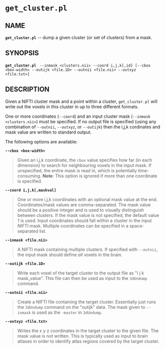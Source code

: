 `get_cluster.pl`
==============

NAME
----

**`get_cluster.pl`** -- dump a given cluster (or set of clusters) from a mask.

SYNOPSIS
--------

**`get_cluster.pl`** ` --inmask <clusters.nii> --coord i,j,k[,id] [--cbox <box-width> --outijk <file.1D> --outnii <file.nii> --outxyz <file.txt>]`

DESCRIPTION
-----------

Given a NIFTI cluster mask and a point within a cluster, `get_cluster.pl` will write out the voxels in this cluster in up to three different formats.

One or more coordinates (`--coord`) and an input cluster mask (`--inmask <clusters.nii>`) must be specified. If no output file is specified (using any combination of `--outnii`, `--outxyz`, or `--outijk`) then the i,j,k cordinates and mask value are written to standard output.

The following options are available:

**`--cbox <box-width>`**
>Given an i,j,k coordinate, the `cbox` value specifies how far (in each dimension) to search for neighbouring voxels in the input mask. If unspecified, the entire mask is read in, which is potentially time-consuming. **Note**: This option is ignored if more than one coordinate is specified.

**`--coord i,j,k[,maskval]`**	
>One or more i,j,k coordinates with an optional mask value at the end. Coordinates/mask values are comma-separated. The mask value should be a positive integer and is used to visually distinguish between clusters. If the mask value is not specified, the default value 1 is used. Input coordinates should fall within a cluster in the input NIFTI mask. Multiple coordinates can be specified in a space-separated list.

**`--inmask <file.nii>`**
>A NIFTI mask containing multiple clusters. If specified with `--outnii`, the input mask should define *all* voxels in the brain. 

**`--outijk <file.1D>`**
>Write each voxel of the target cluster to the output file as "i j k mask_value". This file can then be used as input to the `3dUndump` command.

**`--outnii <file.nii>`**
>Create a NIFTI file containing the target cluster. Essentially just runs the `3dUndump` command on the "outijk" data. The mask given to `--inmask` is used as the `-master` in `3dUndump`.

**`--outxyz <file.txt>`**
>Writes the x y z coordinates in the target cluster to the given file. The mask value is not written. This is typically used as input to brain atlases in order to identify atlas regions covered by the target cluster.

